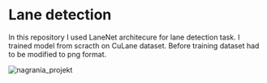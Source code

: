 # Lane detection

In this repository I used LaneNet architecure for lane detection task. I trained model from scracth on CuLane dataset. Before training dataset had to be modified to png format.

![nagrania_projekt](https://user-images.githubusercontent.com/57295980/152998212-ac36babb-e0d0-42fc-890a-8a3f756f524d.gif)
